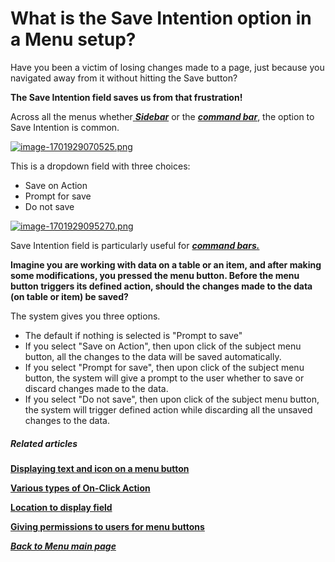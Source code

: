 # What is the Save Intention option in a Menu setup?

Have you been a victim of losing changes made to a page, just because you navigated away from it without hitting the Save button?

**The Save Intention field saves us from that frustration!**

Across all the menus whether[ ***Sidebar***](https://docs.rapidplatform.com/books/glossary/page/sidebar "Sidebar") or the ***[command bar](https://docs.rapidplatform.com/books/glossary/page/command-bar "Command bar")***, the option to Save Intention is common.

[![image-1701929070525.png](https://docs.rapidplatform.com/uploads/images/gallery/2023-12/scaled-1680-/H0cjljrvfeKT1Oie-image-1701929070525.png)](https://docs.rapidplatform.com/uploads/images/gallery/2023-12/H0cjljrvfeKT1Oie-image-1701929070525.png)

This is a dropdown field with three choices:

- Save on Action
- Prompt for save
- Do not save

[![image-1701929095270.png](https://docs.rapidplatform.com/uploads/images/gallery/2023-12/scaled-1680-/EG7oGolF7yhfVLw9-image-1701929095270.png)](https://docs.rapidplatform.com/uploads/images/gallery/2023-12/EG7oGolF7yhfVLw9-image-1701929095270.png)

Save Intention field is particularly useful for [***command bars.***](https://docs.rapidplatform.com/books/glossary/page/command-bar "Command bar")

**Imagine you are working with data on a table or an item, and after making some modifications, you pressed the menu button. Before the menu button triggers its defined action, should the changes made to the data (on table or item) be saved?**

The system gives you three options.

- The default if nothing is selected is "Prompt to save"
- If you select "Save on Action", then upon click of the subject menu button, all the changes to the data will be saved automatically.
- If you select "Prompt for save", then upon click of the subject menu button, the system will give a prompt to the user whether to save or discard changes made to the data.
- If you select "Do not save", then upon click of the subject menu button, the system will trigger defined action while discarding all the unsaved changes to the data.


##### **Related articles**

**[Displaying text and icon on a menu button ](https://docs.rapidplatform.com/books/experiences/page/how-to-set-display-text-and-icon-for-a-menu-item "How to set display text and icon for a menu item?")**

**[Various types of On-Click Action](https://docs.rapidplatform.com/books/experiences/page/how-to-set-on-click-action-for-a-menu-item "How to set On-Click Action for a menu item?")**

**[Location to display field](https://docs.rapidplatform.com/books/experiences/page/what-is-location-to-display-option-in-a-menu "What is Location to Display option in a Menu?")**

[**Giving permissions to users for menu buttons**](https://docs.rapidplatform.com/books/experiences/page/how-to-set-permissions-for-a-menu-button "How to set Permissions for a Menu button?")

*[**Back to Menu main page**](https://docs.rapidplatform.com/books/experiences/page/all-about-menus-in-dezigna "All about Menus in Dezigna")*